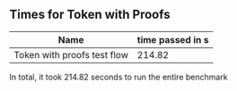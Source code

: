 ## Times for Token with Proofs

| Name                        | time passed in s |
| --------------------------- | ---------------- |
| Token with proofs test flow | 214.82           |

In total, it took 214.82 seconds to run the entire benchmark

